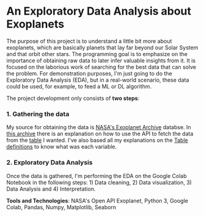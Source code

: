# An Exploratory Data Analysis about Exoplanets

The purpose of this project is to understand a little bit more about exoplanets, which are basically planets that lay far beyond our Solar System and that orbit other stars. The programming goal is to emphasize on the importance of obtaining raw data to later infer valuable insights from it. It is focused on the laborious work of searching for the best data that can solve the problem. For demonstration purposes, I'm just going to do the Exploratory Data Analysis (EDA), but in a real-world scenario, these data could be used, for example, to feed a ML or DL algorithm.

The project development only consists of **two steps**:

### 1. Gathering the data

My source for obtaining the data is [NASA's Exoplanet Archive](https://exoplanetarchive.ipac.caltech.edu/index.html) databse. In [this archive](https://exoplanetarchive.ipac.caltech.edu/docs/TAP/usingTAP.html) there is an explanation on how to use the API to fetch the data from the [table](https://exoplanetarchive.ipac.caltech.edu/cgi-bin/TblView/nph-tblView?app=ExoTbls&config=PS) I wanted. I've also based all my explanations on the [Table definitions](https://exoplanetarchive.ipac.caltech.edu/docs/API_PS_columns.html) to know what was each variable.

### 2. Exploratory Data Analysis

Once the data is gathered, I'm performing the EDA on the Google Colab Notebook in the following steps: 1) Data cleaning, 2) Data visualization, 3) Data Analysis and 4) Interpretation.


**Tools and Technologies**: NASA's Open API Exoplanet, Python 3, Google Colab, Pandas, Numpy, Matplotlib, Seaborn
